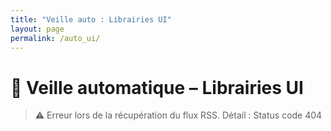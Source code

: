 ```yaml
---
title: "Veille auto : Librairies UI"
layout: page
permalink: /auto_ui/
---
```


# 📰 Veille automatique – Librairies UI

> ⚠️ Erreur lors de la récupération du flux RSS.
> Détail : Status code 404